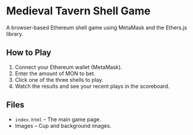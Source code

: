 # Medieval Tavern Shell Game

A browser-based Ethereum shell game using MetaMask and the Ethers.js library.

## How to Play

1. Connect your Ethereum wallet (MetaMask).
2. Enter the amount of MON to bet.
3. Click one of the three shells to play.
4. Watch the results and see your recent plays in the scoreboard.

## Files

- `index.html` – The main game page.
- Images – Cup and background images.
